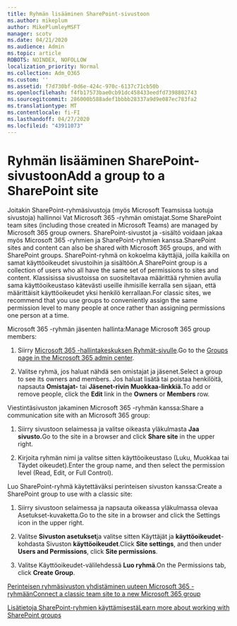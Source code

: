 ```yaml
---
title: Ryhmän lisääminen SharePoint-sivustoon
ms.author: mikeplum
author: MikePlumleyMSFT
manager: scotv
ms.date: 04/21/2020
ms.audience: Admin
ms.topic: article
ROBOTS: NOINDEX, NOFOLLOW
localization_priority: Normal
ms.collection: Adm_O365
ms.custom: ''
ms.assetid: f7d730bf-0d6e-424c-970c-6137c71cb50b
ms.openlocfilehash: f4fb17573bae0cb91dc458433eedfd7398802743
ms.sourcegitcommit: 286000b588adef1bbbb28337a9d9e087ec783fa2
ms.translationtype: MT
ms.contentlocale: fi-FI
ms.lasthandoff: 04/27/2020
ms.locfileid: "43911073"
---
```

# <a name="add-a-group-to-a-sharepoint-site"></a><span data-ttu-id="9531b-102">Ryhmän lisääminen SharePoint-sivustoon</span><span class="sxs-lookup"><span data-stu-id="9531b-102">Add a group to a SharePoint site</span></span>

<span data-ttu-id="9531b-103">Joitakin SharePoint-ryhmäsivustoja (myös Microsoft Teamsissa luotuja sivustoja) hallinnoi Vat Microsoft 365 -ryhmän omistajat.</span><span class="sxs-lookup"><span data-stu-id="9531b-103">Some SharePoint team sites (including those created in Microsoft Teams) are managed by Microsoft 365 group owners.</span></span> <span data-ttu-id="9531b-104">SharePoint-sivustot ja -sisältö voidaan jakaa myös Microsoft 365 -ryhmien ja SharePoint-ryhmien kanssa.</span><span class="sxs-lookup"><span data-stu-id="9531b-104">SharePoint sites and content can also be shared with Microsoft 365 groups, and with SharePoint groups.</span></span> <span data-ttu-id="9531b-105">SharePoint-ryhmä on kokoelma käyttäjiä, joilla kaikilla on samat käyttöoikeudet sivustoihin ja sisältöön.</span><span class="sxs-lookup"><span data-stu-id="9531b-105">A SharePoint group is a collection of users who all have the same set of permissions to sites and content.</span></span> <span data-ttu-id="9531b-106">Klassisissa sivustoissa on suositeltavaa määrittää ryhmien avulla sama käyttöoikeustaso kätevästi useille ihmisille kerralla sen sijaan, että määrittäisit käyttöoikeudet yksi henkilö kerrallaan.</span><span class="sxs-lookup"><span data-stu-id="9531b-106">For classic sites, we recommend that you use groups to conveniently assign the same permission level to many people at once rather than assigning permissions one person at a time.</span></span>
  
<span data-ttu-id="9531b-107">Microsoft 365 -ryhmän jäsenten hallinta:</span><span class="sxs-lookup"><span data-stu-id="9531b-107">Manage Microsoft 365 group members:</span></span>
  
1. <span data-ttu-id="9531b-108">Siirry [Microsoft 365 -hallintakeskuksen Ryhmät-sivulle](https://portal.office.com/adminportal/home#/groups).</span><span class="sxs-lookup"><span data-stu-id="9531b-108">Go to the [Groups page in the Microsoft 365 admin center](https://portal.office.com/adminportal/home#/groups).</span></span>
    
2. <span data-ttu-id="9531b-109">Valitse ryhmä, jos haluat nähdä sen omistajat ja jäsenet.</span><span class="sxs-lookup"><span data-stu-id="9531b-109">Select a group to see its owners and members.</span></span> <span data-ttu-id="9531b-110">Jos haluat lisätä tai poistaa henkilöitä, napsauta **Omistajat-** tai **Jäsenet-rivin** **Muokkaa-linkkiä.**</span><span class="sxs-lookup"><span data-stu-id="9531b-110">To add or remove people, click the **Edit** link in the **Owners** or **Members** row.</span></span> 
    
<span data-ttu-id="9531b-111">Viestintäsivuston jakaminen Microsoft 365 -ryhmän kanssa:</span><span class="sxs-lookup"><span data-stu-id="9531b-111">Share a communication site with an Microsoft 365 group:</span></span>
  
1. <span data-ttu-id="9531b-112">Siirry sivustoon selaimessa ja valitse oikeasta yläkulmasta **Jaa sivusto.**</span><span class="sxs-lookup"><span data-stu-id="9531b-112">Go to the site in a browser and click **Share site** in the upper right.</span></span> 
    
2. <span data-ttu-id="9531b-113">Kirjoita ryhmän nimi ja valitse sitten käyttöoikeustaso (Luku, Muokkaa tai Täydet oikeudet).</span><span class="sxs-lookup"><span data-stu-id="9531b-113">Enter the group name, and then select the permission level (Read, Edit, or Full Control).</span></span>
    
<span data-ttu-id="9531b-114">Luo SharePoint-ryhmä käytettäväksi perinteisen sivuston kanssa:</span><span class="sxs-lookup"><span data-stu-id="9531b-114">Create a SharePoint group to use with a classic site:</span></span>
  
1. <span data-ttu-id="9531b-115">Siirry sivustoon selaimessa ja napsauta oikeassa yläkulmassa olevaa Asetukset-kuvaketta.</span><span class="sxs-lookup"><span data-stu-id="9531b-115">Go to the site in a browser and click the Settings icon in the upper right.</span></span>
    
2. <span data-ttu-id="9531b-116">Valitse **Sivuston asetukset**ja valitse sitten Käyttäjät ja **käyttöoikeudet**-kohdasta Sivuston **käyttöoikeudet**.</span><span class="sxs-lookup"><span data-stu-id="9531b-116">Click **Site settings**, and then under **Users and Permissions**, click **Site permissions**.</span></span>
    
3. <span data-ttu-id="9531b-117">Valitse Käyttöoikeudet-välilehdessä **Luo ryhmä**.</span><span class="sxs-lookup"><span data-stu-id="9531b-117">On the Permissions tab, click **Create Group**.</span></span>
    
[<span data-ttu-id="9531b-118">Perinteisen ryhmäsivuston yhdistäminen uuteen Microsoft 365 -ryhmään</span><span class="sxs-lookup"><span data-stu-id="9531b-118">Connect a classic team site to a new Microsoft 365 group</span></span>](https://go.microsoft.com/fwlink/?linkid=2008654)
  
[<span data-ttu-id="9531b-119">Lisätietoja SharePoint-ryhmien käyttämisestä</span><span class="sxs-lookup"><span data-stu-id="9531b-119">Learn more about working with SharePoint groups</span></span>](https://go.microsoft.com/fwlink/?linkid=874658)
  

